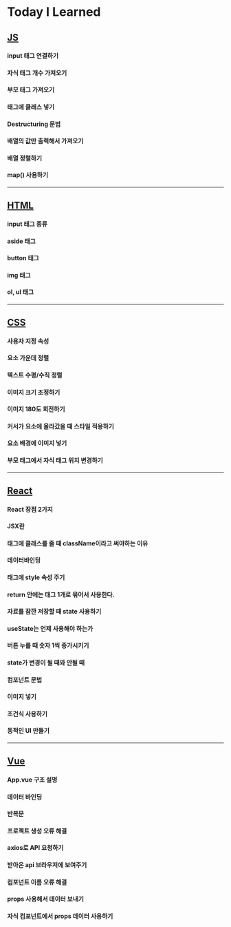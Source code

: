 # Today I Learned

## [JS](JavaScript.md)

#### input 태그 연결하기

#### 자식 태그 개수 가져오기

#### 부모 태그 가져오기

#### 태그에 클래스 넣기

#### Destructuring 문법

#### 배열의 값만 출력해서 가져오기

#### 배열 정렬하기

#### map() 사용하기

---

## [HTML](HTML.md)

#### input 태그 종류

#### aside 태그

#### button 태그

#### img 태그

#### ol, ul 태그

---

## [CSS](CSS.md)

#### 사용자 지정 속성

#### 요소 가운데 정렬

#### 텍스트 수평/수직 정렬

#### 이미지 크기 조정하기

#### 이미지 180도 회전하기

#### 커서가 요소에 올라갔을 때 스타일 적용하기

#### 요소 배경에 이미지 넣기

#### 부모 태그에서 자식 태그 위치 변경하기

---

## [React](React.md)

#### React 장점 2가지

#### JSX란

#### 태그에 클래스를 줄 때 className이라고 써야하는 이유

#### 데이터바인딩

#### 태그에 style 속성 주기

#### return 안에는 태그 1개로 묶어서 사용한다.

#### 자료를 잠깐 저장할 때 state 사용하기

#### useState는 언제 사용해야 하는가

#### 버튼 누를 때 숫자 1씩 증가시키기

#### state가 변경이 될 때와 안될 때

#### 컴포넌트 문법

#### 이미지 넣기

#### 조건식 사용하기

#### 동적인 UI 만들기

---

## [Vue](Vue.md)

#### App.vue 구조 설명

#### 데이터 바인딩

#### 반복문

#### 프로젝트 생성 오류 해결

#### axios로 API 요청하기

#### 받아온 api 브라우저에 보여주기

#### 컴포넌트 이름 오류 해결

#### props 사용해서 데이터 보내기

#### 자식 컴포넌트에서 props 데이터 사용하기
